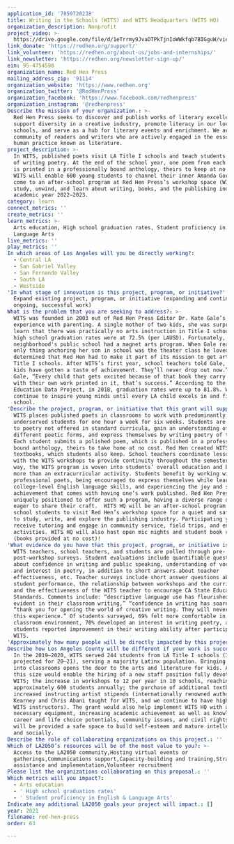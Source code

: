 ```yaml
---
application_id: '7859728238'
title: Writing in the Schools (WITS) and WITS Headquarters (WITS HQ)
organization_description: Nonprofit
project_video: >-
  https://drive.google.com/file/d/1eTrrmy9JvaDTPkTjnIoWWkfqb7BIGguW/view?usp=sharing
link_donate: 'https://redhen.org/support/'
link_volunteer: 'https://redhen.org/about-us/jobs-and-internships/'
link_newsletter: 'https://redhen.org/newsletter-sign-up/'
ein: 95-4754598
organization_name: Red Hen Press
mailing_address_zip: '91114'
organization_website: 'https://www.redhen.org'
organization_twitter: '@RedHenPress'
organization_facebook: 'https://www.facebook.com/redhenpress'
organization_instagram: '@redhenpress'
Describe the mission of your organization.: >-
  Red Hen Press seeks to discover and publish works of literary excellence,
  support diversity in a creative industry, promote literacy in our local
  schools, and serve as a hub for literary events and enrichment. We are a
  community of readers and writers who are actively engaged in the essential
  human practice known as literature.
project_description: >-
  In WITS, published poets visit LA Title I schools and teach students the art
  of writing poetry. At the end of the school year, one poem from each student
  is printed in a professionally bound anthology, theirs to keep at no charge.
  WITS will enable 600 young students to channel their inner Amanda Gorman and
  come to an after-school program at Red Hen Press’s workshop space (WITS HQ) to
  study, unwind, and learn about writing, books, and the publishing industry in
  academic year 2022–2023.
category: learn
connect_metrics: ''
create_metrics: ''
learn_metrics: >-
  Arts education, High school graduation rates, Student proficiency in English &
  Language Arts
live_metrics: ''
play_metrics: ''
In which areas of Los Angeles will you be directly working?:
  - Central LA
  - San Gabriel Valley
  - San Fernando Valley
  - South LA
  - Westside
'In what stage of innovation is this project, program, or initiative?': >-
  Expand existing project, program, or initiative (expanding and continuing
  ongoing, successful work)
What is the problem that you are seeking to address?: >-
  WITS was founded in 2003 out of Red Hen Press Editor Dr. Kate Gale’s
  experience with parenting. A single mother of two kids, she was surprised to
  learn that there was practically no arts instruction in Title I schools, and
  high school graduation rates were at 72.5% (per LAUSD). Fortunately, her
  neighborhood's public school had a magnet arts program. When Gale realized the
  only thing anchoring her son in school was the theater class he loved, she
  determined that Red Hen had to make it part of its mission to get arts into
  Title I schools. After WITS’s first year, school teachers told Gale, “These
  kids have gotten a taste of achievement. They’ll never drop out now.” Says
  Gale, “Every child that gets excited because of that book they carry around
  with their own work printed in it, that’s success.” According to the CA Arts
  Education Data Project, in 2018, graduation rates were up to 81.8%. WITS will
  continue to inspire young minds until every LA child excels in and finishes
  school. 
'Describe the project, program, or initiative that this grant will support to address the problem identified.': >-
  WITS places published poets in classrooms to work with predominantly
  underserved students for one hour a week for six weeks. Students are exposed
  to poetry not offered in standard curricula, gain an understanding of
  different poetic forms, and express themselves by writing poetry of their own.
  Each student submits a polished poem, which is published in a professionally
  bound anthology, theirs to take home at no cost. Red Hen created WITS poetry
  textbooks, which students also keep. School teachers coordinate lesson plans
  with the WITS workshops to provide continuity throughout the semester. In this
  way, the WITS program is woven into students’ overall education and becomes
  more than an extracurricular activity. Students benefit by working with
  professional poets, being encouraged to express themselves while learning
  college-level English language skills, and experiencing the joy and sense of
  achievement that comes with having one’s work published. Red Hen Press is
  uniquely positioned to offer such a program, having a diverse range of poets
  eager to share their craft.  WITS HQ will be an after-school program for high
  school students to visit Red Hen’s workshop space for a quiet and safe place
  to study, write, and explore the publishing industry. Participating youth will
  receive tutoring and engage in community service, field trips, and enrichment
  activities. WITS HQ will also host open mic nights and student book clubs
  (books provided at no cost)! 
'What evidence do you have that this project, program, or initiative is or will be successful, and how will you define and measure success?': >-
  WITS teachers, school teachers, and students are polled through pre- and
  post-workshop surveys. Student evaluations include quantifiable questions
  about confidence in writing and public speaking, understanding of vocabulary,
  and interest in poetry, in addition to short answers about teacher
  effectiveness, etc. Teacher surveys include short answer questions about
  student performance, the relationship between workshops and the curriculum,
  and the effectiveness of the WITS teacher to encourage CA State Educational
  Standards. Comments include: “descriptive language use has flourished, and is
  evident in their classroom writing,” “confidence in writing has soared,” and
  “thank you for opening the world of creative writing. They will never forget
  this experience.” Of students surveyed, 69% felt more comfortable in a
  classroom environment, 70% developed an interest in writing poetry, and 77% of
  students reported improvement in their writing ability after participating in
  WITS. 
'Approximately how many people will be directly impacted by this project, program, or initiative?': '620'
Describe how Los Angeles County will be different if your work is successful.: >-
  In the 2019–2020, WITS served 244 students from LA Title I schools (300 are
  projected for 20–21), serving a majority Latinx population. Bringing authors
  into classrooms opens the door to the arts and literature for kids. A grant of
  this size would enable the hiring of a new staff position fully devoted to
  WITS; the increase in workshops to 12 per year in 10 schools, reaching
  approximately 600 students annually; the purchase of additional textbooks; and
  increased instructing artist stipends (internationally renowned authors Doug
  Kearney and Chris Abani taught for WITS, and we continue to have high quality
  WITS instructors). The grant would also help implement WITS HQ with additional
  necessary equipment, increasing academic achievement as well as knowledge of
  career and life choice potentials, community issues, and civil rights. Youth
  will be provided a safe space to build self-esteem and mature intellectually
  and socially. 
Describe the role of collaborating organizations on this project.: ''
Which of LA2050’s resources will be of the most value to you?: >-
  Access to the LA2050 community,Hosting virtual events or
  gatherings,Communications support,Capacity-building and training,Strategy
  assistance and implementation,Volunteer recruitment
Please list the organizations collaborating on this proposal.: ''
Which metrics will you impact?:
  - Arts education
  - ' High school graduation rates'
  - ' Student proficiency in English & Language Arts'
Indicate any additional LA2050 goals your project will impact.: []
year: 2021
filename: red-hen-press
order: 63

---
```

